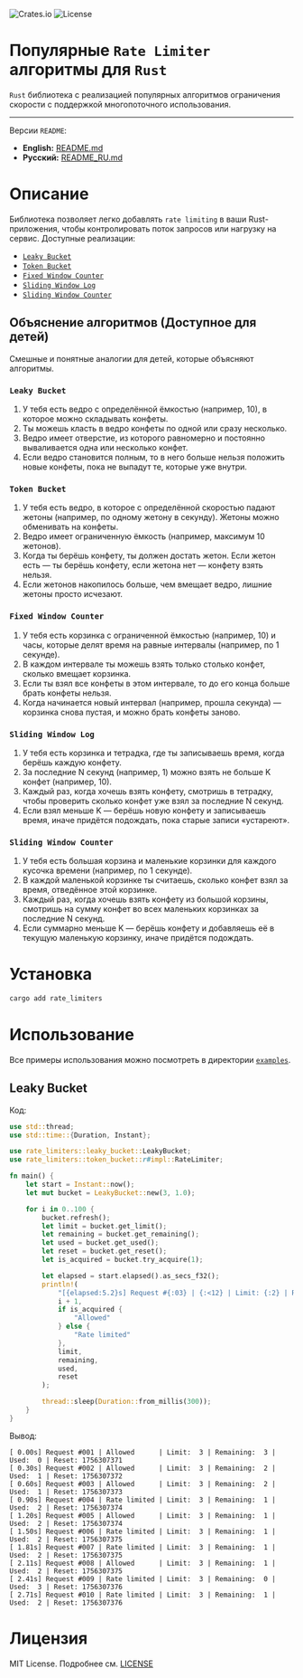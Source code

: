 ![Crates.io](https://img.shields.io/crates/v/rate-limiters)
![License](https://img.shields.io/badge/license-MIT-blue)

# Популярные `Rate Limiter` алгоритмы для `Rust`

`Rust` библиотека c реализацией популярных алгоритмов ограничения скорости с поддержкой многопоточного использования.

---

Версии `README`:

- **English:** [README.md](README.md)
- **Русский:** [README_RU.md](README_RU.md)

# Описание

Библиотека позволяет легко добавлять `rate limiting` в ваши Rust-приложения, чтобы контролировать поток запросов или нагрузку на сервис. Доступные реализации:

- [`Leaky Bucket`](./src/leaky_bucket/impl.rs)
- [`Token Bucket`](./src/token_bucket/impl.rs)
- [`Fixed Window Counter`](./src/fixed_window_counter/impl.rs)
- [`Sliding Window Log`](./src/sliding_window_log/impl.rs)
- [`Sliding Window Counter`](./src/sliding_window_counter/impl.rs)

## Объяснение алгоритмов (Доступное для детей)

Смешные и понятные аналогии для детей, которые объясняют алгоритмы.

### `Leaky Bucket`

1. У тебя есть ведро с определённой ёмкостью (например, 10), в которое можно складывать конфеты.
2. Ты можешь класть в ведро конфеты по одной или сразу несколько.
3. Ведро имеет отверстие, из которого равномерно и постоянно вываливается одна или несколько конфет.
4. Если ведро становится полным, то в него больше нельзя положить новые конфеты, пока не выпадут те, которые уже внутри.

### `Token Bucket`

1. У тебя есть ведро, в которое с определённой скоростью падают жетоны (например, по одному жетону в секунду). Жетоны можно обменивать на конфеты.
2. Ведро имеет ограниченную ёмкость (например, максимум 10 жетонов).
3. Когда ты берёшь конфету, ты должен достать жетон. Если жетон есть — ты берёшь конфету, если жетона нет — конфету взять нельзя.
4. Если жетонов накопилось больше, чем вмещает ведро, лишние жетоны просто исчезают.

### `Fixed Window Counter`

1. У тебя есть корзинка с ограниченной ёмкостью (например, 10) и часы, которые делят время на равные интервалы (например, по 1 секунде).
2. В каждом интервале ты можешь взять только столько конфет, сколько вмещает корзинка.
3. Если ты взял все конфеты в этом интервале, то до его конца больше брать конфеты нельзя.
4. Когда начинается новый интервал (например, прошла секунда) — корзинка снова пустая, и можно брать конфеты заново.

### `Sliding Window Log`

1. У тебя есть корзинка и тетрадка, где ты записываешь время, когда берёшь каждую конфету.
2. За последние N секунд (например, 1) можно взять не больше K конфет (например, 10).
3. Каждый раз, когда хочешь взять конфету, смотришь в тетрадку, чтобы проверить сколько конфет уже взял за последние N секунд.
4. Если взял меньше K — берёшь новую конфету и записываешь время, иначе придётся подождать, пока старые записи «устареют».

### `Sliding Window Counter`

1. У тебя есть большая корзина и маленькие корзинки для каждого кусочка времени (например, по 1 секунде).
2. В каждой маленькой корзинке ты считаешь, сколько конфет взял за время, отведённое этой корзинке.
3. Каждый раз, когда хочешь взять конфету из большой корзины, смотришь на сумму конфет во всех маленьких корзинках за последние N секунд.
4. Если суммарно меньше K — берёшь конфету и добавляешь её в текущую маленькую корзинку, иначе придётся подождать.

# Установка

```bash
cargo add rate_limiters
```

# Использование

Все примеры использования можно посмотреть в директории [`examples`](./examples/).

## Leaky Bucket

Код:

```rs
use std::thread;
use std::time::{Duration, Instant};

use rate_limiters::leaky_bucket::LeakyBucket;
use rate_limiters::token_bucket::r#impl::RateLimiter;

fn main() {
    let start = Instant::now();
    let mut bucket = LeakyBucket::new(3, 1.0);

    for i in 0..100 {
        bucket.refresh();
        let limit = bucket.get_limit();
        let remaining = bucket.get_remaining();
        let used = bucket.get_used();
        let reset = bucket.get_reset();
        let is_acquired = bucket.try_acquire(1);

        let elapsed = start.elapsed().as_secs_f32();
        println!(
            "[{elapsed:5.2}s] Request #{:03} | {:<12} | Limit: {:2} | Remaining: {:2} | Used: {:2} | Reset: {}",
            i + 1,
            if is_acquired {
                "Allowed"
            } else {
                "Rate limited"
            },
            limit,
            remaining,
            used,
            reset
        );

        thread::sleep(Duration::from_millis(300));
    }
}
```

Вывод:

```text
[ 0.00s] Request #001 | Allowed      | Limit:  3 | Remaining:  3 | Used:  0 | Reset: 1756307371
[ 0.30s] Request #002 | Allowed      | Limit:  3 | Remaining:  2 | Used:  1 | Reset: 1756307372
[ 0.60s] Request #003 | Allowed      | Limit:  3 | Remaining:  2 | Used:  1 | Reset: 1756307373
[ 0.90s] Request #004 | Rate limited | Limit:  3 | Remaining:  1 | Used:  2 | Reset: 1756307374
[ 1.20s] Request #005 | Allowed      | Limit:  3 | Remaining:  1 | Used:  2 | Reset: 1756307374
[ 1.50s] Request #006 | Rate limited | Limit:  3 | Remaining:  1 | Used:  2 | Reset: 1756307375
[ 1.81s] Request #007 | Rate limited | Limit:  3 | Remaining:  1 | Used:  2 | Reset: 1756307375
[ 2.11s] Request #008 | Allowed      | Limit:  3 | Remaining:  1 | Used:  2 | Reset: 1756307375
[ 2.41s] Request #009 | Rate limited | Limit:  3 | Remaining:  0 | Used:  3 | Reset: 1756307376
[ 2.71s] Request #010 | Rate limited | Limit:  3 | Remaining:  1 | Used:  2 | Reset: 1756307376
```

# Лицензия

MIT License. Подробнее см. [LICENSE](./LICENSE)
